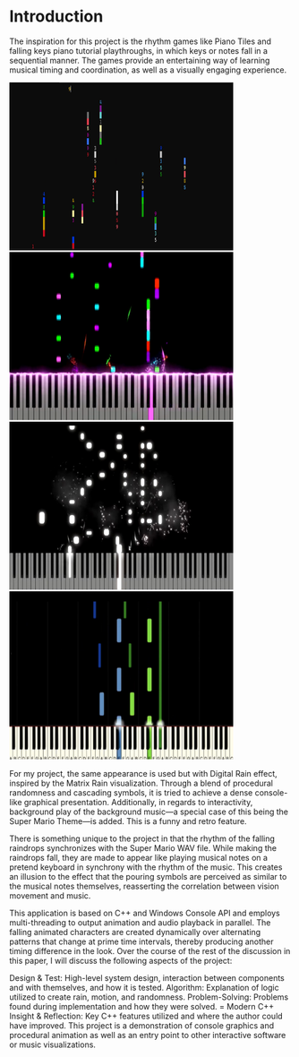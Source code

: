 # Introduction

The inspiration for this project is the rhythm games like Piano Tiles and falling keys piano tutorial playthroughs, in which keys or notes fall in a sequential manner. The games provide an entertaining way of learning musical timing and coordination, as well as a visually engaging experience.

<img src="docs/assets/images/raindropimg3.png" width="400" height="300">
<img src="docs/assets/images/sampledrop.png" width="400" height="300">
<img src="docs/assets/images/sampledrop2.jpg" width="400" height="300">
<img src="docs/assets/images/sampledrops3.jpg" width="400" height="300">

For my project, the same appearance is used but with Digital Rain effect, inspired by the Matrix Rain visualization. Through a blend of procedural randomness and cascading symbols, it is tried to achieve a dense console-like graphical presentation. Additionally, in regards to interactivity, background play of the background music—a special case of this being the Super Mario Theme—is added. This is a funny and retro feature.

There is something unique to the project in that the rhythm of the falling raindrops synchronizes with the Super Mario WAV file. While making the raindrops fall, they are made to appear like playing musical notes on a pretend keyboard in synchrony with the rhythm of the music. This creates an illusion to the effect that the pouring symbols are perceived as similar to the musical notes themselves, reasserting the correlation between vision movement and music.

This application is based on C++ and Windows Console API and employs multi-threading to output animation and audio playback in parallel. The falling animated characters are created dynamically over alternating patterns that change at prime time intervals, thereby producing another timing difference in the look.
Over the course of the rest of the discussion in this paper, I will discuss the following aspects of the project:

Design & Test: High-level system design, interaction between components and with themselves, and how it is tested.
Algorithm: Explanation of logic utilized to create rain, motion, and randomness.
Problem-Solving: Problems found during implementation and how they were solved. = Modern C++ Insight & Reflection: Key C++ features utilized and where the author could have improved.
This project is a demonstration of console graphics and procedural animation as well as an entry point to other interactive software or music visualizations.

